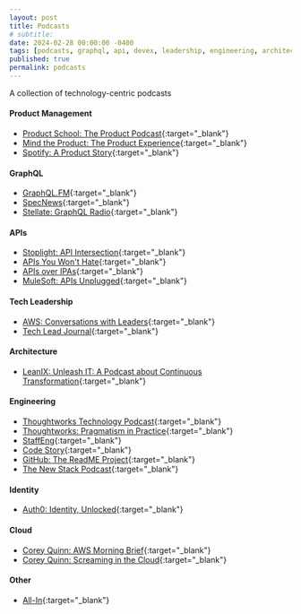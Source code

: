 ```yaml
---
layout: post
title: Podcasts
# subtitle: 
date: 2024-02-28 00:00:00 -0400
tags: [podcasts, graphql, api, devex, leadership, engineering, architecture]
published: true
permalink: podcasts
---
```


A collection of technology-centric podcasts

#### Product Management

- <span class="icon podcast">[Product School: The Product Podcast](https://open.spotify.com/show/1XBrhVLsQOIAv3KFBqnzrX){:target="\_blank"}
- <span class="icon podcast">[Mind the Product: The Product Experience](https://open.spotify.com/show/7pv0JHF2YGgXm8OGz1JnL0){:target="\_blank"}
- <span class="icon podcast">[Spotify: A Product Story](https://open.spotify.com/show/3L9tzrt0CthF6hNkxYIeSB){:target="\_blank"}

#### GraphQL

- <span class="icon podcast">[GraphQL.FM](https://open.spotify.com/show/7x6tdXvAgNSjy68wMyxRDE){:target="\_blank"}
- <span class="icon podcast">[SpecNews](https://open.spotify.com/show/69vo1Wrlda6EP3EzIZnzjf){:target="\_blank"}
- <span class="icon podcast">[Stellate: GraphQL Radio](https://open.spotify.com/show/6ufbqhuAvrpQ0YjPKVYw9W){:target="\_blank"}

#### APIs

- <span class="icon podcast">[Stoplight: API Intersection](https://open.spotify.com/show/6Z5NXL8QaPFddd6HhnuB8O){:target="\_blank"}
- <span class="icon podcast">[APIs You Won't Hate](https://open.spotify.com/show/2CX3HcPbl8hBMuve6YgzuU){:target="\_blank"}
- <span class="icon podcast">[APIs over IPAs](https://open.spotify.com/show/4MIs86SowFKKV7ANcOuiax){:target="\_blank"}
- <span class="icon podcast">[MuleSoft: APIs Unplugged](https://open.spotify.com/episode/3U8KNVVgfgcVK7gvmhOX5i){:target="\_blank"}

#### Tech Leadership

- <span class="icon podcast">[AWS: Conversations with Leaders](https://open.spotify.com/show/1Qp5byBTSBeF20RdyWuIgd){:target="\_blank"}
- <span class="icon podcast">[Tech Lead Journal](https://open.spotify.com/show/5suS91H6OfqDt14ZsOD4RV){:target="\_blank"}

#### Architecture

- <span class="icon podcast">[LeanIX: Unleash IT: A Podcast about Continuous Transformation](https://open.spotify.com/show/5Q2NK97J6PYyz5zkuraCEJ){:target="\_blank"}

#### Engineering

- <span class="icon podcast">[Thoughtworks Technology Podcast](https://open.spotify.com/show/6RBb4pGRgOFTmtCDSfTWvu){:target="\_blank"}
- <span class="icon podcast">[Thoughtworks: Pragmatism in Practice](https://open.spotify.com/show/6j62vzYdGb5aoX9tj0XTuu){:target="\_blank"}
- <span class="icon podcast">[StaffEng](https://open.spotify.com/show/4GUCKSlaFqQiShJBOP4nEe){:target="\_blank"}
- <span class="icon podcast">[Code Story](https://open.spotify.com/show/0f5HGQ2EPd63H83gqAifXp){:target="\_blank"}
- <span class="icon podcast">[GitHub: The ReadME Project](https://open.spotify.com/show/660KitvdJDX2vUmioAbwSQ){:target="\_blank"}
- <span class="icon podcast">[The New Stack Podcast](https://open.spotify.com/show/2nj1mpDb9jxHxi9vjZvDdk){:target="\_blank"}

#### Identity

- <span class="icon podcast">[Auth0: Identity, Unlocked](hhttps://open.spotify.com/show/1Y6XBZcVK45QijvV0o7RVs){:target="\_blank"}

#### Cloud

- <span class="icon podcast">[Corey Quinn: AWS Morning Brief](https://open.spotify.com/show/3A04JNrNAcZMvn8cvDWpWU){:target="\_blank"}
- <span class="icon podcast">[Corey Quinn: Screaming in the Cloud](https://open.spotify.com/show/3fBA9eNkGliCzp3Xuy1GVd){:target="\_blank"}

#### Other

- <span class="icon podcast">[All-In](https://open.spotify.com/show/2IqXAVFR4e0Bmyjsdc8QzF){:target="\_blank"}
